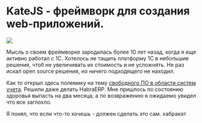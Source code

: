 
# KateJS - фреймворк для создания web-приложений.

<img src="https://github.com/romannep/katejs-docs/raw/master/docs/assets/img/assistant-demo.png">

Мысль о своем фреймворке зародилась более 10 лет назад, 
когда я еще активно работал с 1С. Хотелось не тащить платформу 1С
в небольшие решения, чтоб не увеличивать их стоимость и не усложнять.
Не раз искал open source решения, но ничего подходящего не находил.  

Как то открыл здесь полемику на тему 
[свободного ПО в области систем учета](https://habr.com/ru/post/116705/).
Решили даже делать HabraERP. Мне пришлось по состоянию здоровья 
выпасть на два месяца, а по возвражению я ожидаемо увидел что
все заглохло. 

Я понял, что если что-то хочешь - должен сделать это сам.
хабракат

